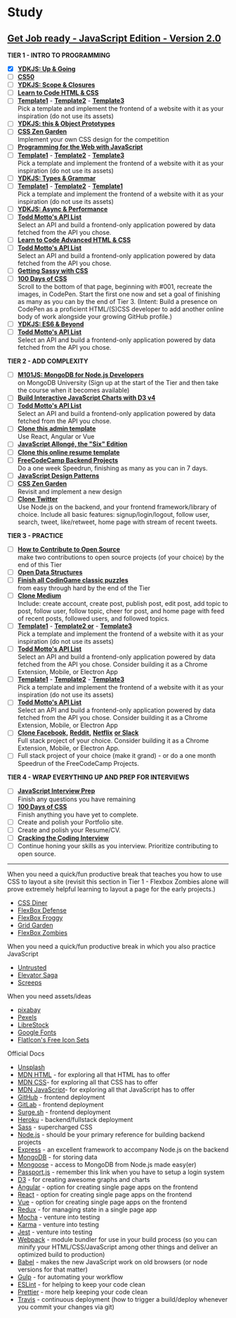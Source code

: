# Study

## [Get Job ready - JavaScript Edition - Version 2.0](https://github.com/P1xt/p1xt-guides/blob/master/job-ready-javascript-edition-2.0.md)

**TIER 1 - INTRO TO PROGRAMMING**

- [x] [**YDKJS: Up & Going**](https://github.com/getify/You-Dont-Know-JS/blob/master/up%20&%20going/README.md#you-dont-know-js-up--going)    
- [ ] [**CS50**](https://www.edx.org/course/introduction-computer-science-harvardx-cs50x)
- [ ] [**YDKJS: Scope & Closures**](https://github.com/getify/You-Dont-Know-JS/blob/master/scope%20&%20closures/README.md#you-dont-know-js-scope--closures) 
- [ ] [**Learn to Code HTML & CSS**](http://learn.shayhowe.com/html-css/)    
- [ ] [**Template1**](https://freebiesbug.com/psd-freebies/website-template/)
      - [**Template2**](http://www.free-css.com/free-css-templates)
      - [**Template3**](http://www.os-templates.com/free-website-templates)
      <br>Pick a template and implement the frontend of a website with it as your inspiration (do not use its assets)
- [ ] [**YDKJS: this & Object Prototypes**](https://github.com/getify/You-Dont-Know-JS/blob/master/this%20&%20object%20prototypes/README.md#you-dont-know-js-this--object-prototypes)
- [ ] [**CSS Zen Garden**](http://www.csszengarden.com/)
      <br>Implement your own CSS design for the competition
- [ ] [**Programming for the Web with JavaScript**](https://www.edx.org/course/programming-web-javascript-pennx-sd4x) 
- [ ] [**Template1**](https://freebiesbug.com/psd-freebies/website-template/)
      - [**Template2**](http://www.free-css.com/free-css-templates)
      - [**Template3**](http://www.os-templates.com/free-website-templates)
      <br>Pick a template and implement the frontend of a website with it as your inspiration (do not use its assets)
- [ ] [**YDKJS: Types & Grammar**](https://github.com/getify/You-Dont-Know-JS/blob/master/types%20&%20grammar/README.md#you-dont-know-js-types--grammar)   
- [ ] [**Template1**](https://freebiesbug.com/psd-freebies/website-template/)
      - [**Template2**](http://www.free-css.com/free-css-templates)
      - [**Template1**](http://www.os-templates.com/free-website-templates)
      <br>Pick a template and implement the frontend of a website with it as your inspiration (do not use its assets)
- [ ] [**YDKJS: Async & Performance**](https://github.com/getify/You-Dont-Know-JS/blob/master/async%20&%20performance/README.md#you-dont-know-js-async--performance) 
- [ ] [**Todd Motto's API List**](https://github.com/toddmotto/public-apis)
      <br>Select an API and build a frontend-only application powered by data fetched from the API you chose.
- [ ] [**Learn to Code Advanced HTML & CSS**](http://learn.shayhowe.com/advanced-html-css/)  
- [ ] [**Todd Motto's API List**](https://github.com/toddmotto/public-apis)
      <br>Select an API and build a frontend-only application powered by data fetched from the API you chose. 
- [ ] [**Getting Sassy with CSS**](http://www.sassshop.com/#/)
- [ ] [**100 Days of CSS**](https://100dayscss.com/)
      <br>Scroll to the bottom of that page, beginning with #001, recreate the images, in CodePen. Start the first one now and       set a goal of finishing as many as you can by the end of Tier 3. (Intent: Build a presence on CodePen as a proficient           HTML/(S)CSS developer to add another online body of work alongside your growing GitHub profile.)
- [ ] [**YDKJS: ES6 & Beyond**](https://github.com/getify/You-Dont-Know-JS/blob/master/es6%20&%20beyond/README.md#you-dont-know-js-es6--beyond)  
- [ ] [**Todd Motto's API List**](https://github.com/toddmotto/public-apis)
      <br>Select an API and build a frontend-only application powered by data fetched from the API you chose.

**TIER 2 - ADD COMPLEXITY**

- [ ] [**M101JS: MongoDB for Node.js Developers**](https://university.mongodb.com/courses/M101JS/about)
      <br>on MongoDB University (Sign up at the start of the Tier and then take the course when it becomes available)
- [ ] [**Build Interactive JavaScript Charts with D3 v4**](https://egghead.io/courses/build-interactive-javascript-charts-with-d3-v4)
- [ ] [**Todd Motto's API List**](https://github.com/toddmotto/public-apis)
      <br>Select an API and build a frontend-only application powered by data fetched from the API you chose.
- [ ] [**Clone this admin template**](http://rubix410.sketchpixy.com/ltr/dashboard)
      <br>Use React, Angular or Vue
- [ ] [**JavaScript Allongé, the "Six" Edition**](https://leanpub.com/javascriptallongesix)
- [ ] [**Clone this online resume template**](https://creativemarket.com/ikonome/686585-Material-Resume-Blue/screenshots/#screenshot2)
- [ ] [**FreeCodeCamp Backend Projects**]()
      <br>Do a one week Speedrun, finishing as many as you can in 7 days.
- [ ] [**JavaScript Design Patterns**](https://addyosmani.com/resources/essentialjsdesignpatterns/book/)
- [ ] [**CSS Zen Garden**](http://www.csszengarden.com/)
      <br>Revisit and implement a new design 
- [ ] [**Clone Twitter**](https://twitter.com/)
      <br>Use Node.js on the backend, and your frontend framework/library of choice. Include all basic features:                     signup/login/logout, follow user, search, tweet, like/retweet, home page with stream of recent tweets.

**TIER 3 - PRACTICE**

- [ ] [**How to Contribute to Open Source**](https://opensource.guide/how-to-contribute/)
      <br>make two contributions to open source projects (of your choice) by the end of this Tier
- [ ] [**Open Data Structures**](http://www.aupress.ca/books/120226/ebook/99Z_Morin_2013-Open_Data_Structures.pdf)
- [ ] [**Finish all CodinGame classic puzzles**](https://www.codingame.com/training)
      <br>from easy through hard by the end of the Tier
- [ ] [**Clone Medium**](https://medium.com/)
      <br>Include: create account, create post, publish post, edit post, add topic to post, follow user, follow topic, cheer         for post, and home page with feed of recent posts, followed users, and followed topics.
- [ ] [**Template1**](https://freebiesbug.com/psd-freebies/website-template/)
      - [**Template2 or**](http://www.free-css.com/free-css-templates)
      - [**Template3**](http://www.os-templates.com/free-website-templates)
      <br>Pick a template and implement the frontend of a website with it as your inspiration (do not use its assets)
- [ ] [**Todd Motto's API List**](https://github.com/toddmotto/public-apis)
      <br>Select an API and build a frontend-only application powered by data fetched from the API you chose. Consider building       it as a Chrome Extension, Mobile, or Electron App 
- [ ] [**Template1**](https://freebiesbug.com/psd-freebies/website-template/)
      - [**Template2**](http://www.free-css.com/free-css-templates)
      - [**Template3**](http://www.os-templates.com/free-website-templates)
      <br>Pick a template and implement the frontend of a website with it as your inspiration (do not use its assets)
- [ ] [**Todd Motto's API List**](https://github.com/toddmotto/public-apis)
      <br>Select an API and build a frontend-only application powered by data fetched from the API you chose. Consider building       it as a Chrome Extension, Mobile, or Electron App 
- [ ] [**Clone Facebook,**](https://www.facebook.com/)
      [**Reddit,**](https://www.reddit.com/)
      [**Netflix**](https://www.netflix.com/)
      [**or Slack**](https://slack.com/)
      <br>Full stack project of your choice. Consider building it as a Chrome Extension, Mobile, or Electron App.
- [ ] Full stack project of your choice (make it grand) - or do a one month Speedrun of the FreeCodeCamp Projects. 

**TIER 4 - WRAP EVERYTHING UP AND PREP FOR INTERVIEWS**

- [ ] [**JavaScript Interview Prep**](https://www.hackerrank.com/chingu-challenge-9-javascript-prep)
      <br>Finish any questions you have remaining
- [ ] [**100 Days of CSS**](https://100dayscss.com/)
      <br>Finish anything you have yet to complete.
- [ ] Create and polish your Portfolio site.
- [ ] Create and polish your Resume/CV.
- [ ] [**Cracking the Coding Interview**](https://www.hackerrank.com/domains/tutorials/cracking-the-coding-interview)
- [ ] Continue honing your skills as you interview. Prioritize contributing to open source.

---

When you need a quick/fun productive break that teaches you how to use CSS to layout a site (revisit this section in Tier 1 - Flexbox Zombies alone will prove extremely helpful learning to layout a page for the early projects.)
  - [CSS Diner](https://flukeout.github.io/)
  - [FlexBox Defense](http://www.flexboxdefense.com/)
  - [FlexBox Froggy](http://flexboxfroggy.com/)
  - [Grid Garden](http://cssgridgarden.com/)
  - [FlexBox Zombies](http://geddski.teachable.com/p/flexbox-zombies)

When you need a quick/fun productive break in which you also practice JavaScript
  - [Untrusted](https://alexnisnevich.github.io/untrusted/)
  - [Elevator Saga](http://play.elevatorsaga.com/)
  - [Screeps](https://screeps.com)

When you need assets/ideas
  - [pixabay](https://pixabay.com/)
  - [Pexels](https://www.pexels.com/)
  - [LibreStock](http://librestock.com/)
  - [Google Fonts](https://fonts.google.com/)
  - [FlatIcon's Free Icon Sets](https://www.flaticon.com/packs?license=selection&order_by=1)

Official Docs
  - [Unsplash](https://unsplash.com/)
  - [MDN HTML](https://developer.mozilla.org/en-US/docs/Web/HTML) - for exploring all that HTML has to offer
  - [MDN CSS](https://developer.mozilla.org/en-US/docs/Web/CSS)- for exploring all that CSS has to offer
  - [MDN JavaScript](https://developer.mozilla.org/en-US/docs/Web/JavaScript)- for exploring all that JavaScript has to offer
  - [GitHub](https://pages.github.com/) - frontend deployment
  - [GitLab](https://about.gitlab.com/features/pages/) - frontend deployment
  - [Surge.sh](http://surge.sh/) - frontend deployment
  - [Heroku](https://www.heroku.com/) - backend/fullstack deployment
  - [Sass](http://sass-lang.com/guide) - supercharged CSS
  - [Node.js](https://nodejs.org/en/docs/) - should be your primary reference for building backend projects
  - [Express](https://expressjs.com/) - an excellent framework to accompany Node.js on the backend
  - [MongoDB](https://docs.mongodb.com/) - for storing data
  - [Mongoose](http://mongoosejs.com/) - access to MongoDB from Node.js made easy(er)
  - [Passport.js](http://passportjs.org/) - remember this link when you have to setup a login system
  - [D3](https://d3js.org/) - for creating awesome graphs and charts
  - [Angular](https://angular.io/) - option for creating single page apps on the frontend
  - [React](https://reactjs.org/) - option for creating single page apps on the frontend
  - [Vue](https://vuejs.org/) - option for creating single page apps on the frontend
  - [Redux](http://redux.js.org/) - for managing state in a single page app
  - [Mocha](https://mochajs.org/) - venture into testing
  - [Karma](https://karma-runner.github.io/1.0/index.html) - venture into testing
  - [Jest](https://facebook.github.io/jest/) - venture into testing
  - [Webpack](https://webpack.github.io/) - module bundler for use in your build process (so you can minify your HTML/CSS/JavaScript among other things and deliver an optimized build to production)
  - [Babel](http://babeljs.io/) - makes the new JavaScript work on old browsers (or node versions for that matter)
  - [Gulp](https://gulpjs.com/) - for automating your workflow
  - [ESLint](https://eslint.org/) - for helping to keep your code clean
  - [Prettier](https://prettier.io/) - more help keeping your code clean
  - [Travis](https://travis-ci.org/) - continuous deployment (how to trigger a build/deploy whenever you commit your changes via git)
